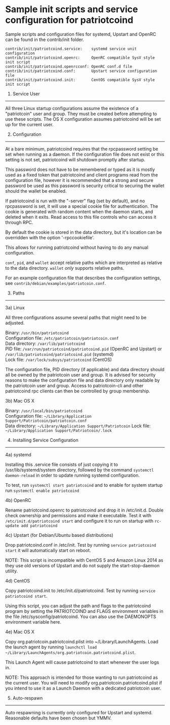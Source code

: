 Sample init scripts and service configuration for patriotcoind
==========================================================

Sample scripts and configuration files for systemd, Upstart and OpenRC
can be found in the contrib/init folder.

    contrib/init/patriotcoind.service:    systemd service unit configuration
    contrib/init/patriotcoind.openrc:     OpenRC compatible SysV style init script
    contrib/init/patriotcoind.openrcconf: OpenRC conf.d file
    contrib/init/patriotcoind.conf:       Upstart service configuration file
    contrib/init/patriotcoind.init:       CentOS compatible SysV style init script

1. Service User
---------------------------------

All three Linux startup configurations assume the existence of a "patriotcoin" user
and group.  They must be created before attempting to use these scripts.
The OS X configuration assumes patriotcoind will be set up for the current user.

2. Configuration
---------------------------------

At a bare minimum, patriotcoind requires that the rpcpassword setting be set
when running as a daemon.  If the configuration file does not exist or this
setting is not set, patriotcoind will shutdown promptly after startup.

This password does not have to be remembered or typed as it is mostly used
as a fixed token that patriotcoind and client programs read from the configuration
file, however it is recommended that a strong and secure password be used
as this password is security critical to securing the wallet should the
wallet be enabled.

If patriotcoind is run with the "-server" flag (set by default), and no rpcpassword is set,
it will use a special cookie file for authentication. The cookie is generated with random
content when the daemon starts, and deleted when it exits. Read access to this file
controls who can access it through RPC.

By default the cookie is stored in the data directory, but it's location can be overridden
with the option '-rpccookiefile'.

This allows for running patriotcoind without having to do any manual configuration.

`conf`, `pid`, and `wallet` accept relative paths which are interpreted as
relative to the data directory. `wallet` *only* supports relative paths.

For an example configuration file that describes the configuration settings,
see `contrib/debian/examples/patriotcoin.conf`.

3. Paths
---------------------------------

3a) Linux

All three configurations assume several paths that might need to be adjusted.

Binary:              `/usr/bin/patriotcoind`  
Configuration file:  `/etc/patriotcoin/patriotcoin.conf`  
Data directory:      `/var/lib/patriotcoind`  
PID file:            `/var/run/patriotcoind/patriotcoind.pid` (OpenRC and Upstart) or `/var/lib/patriotcoind/patriotcoind.pid` (systemd)  
Lock file:           `/var/lock/subsys/patriotcoind` (CentOS)  

The configuration file, PID directory (if applicable) and data directory
should all be owned by the patriotcoin user and group.  It is advised for security
reasons to make the configuration file and data directory only readable by the
patriotcoin user and group.  Access to patriotcoin-cli and other patriotcoind rpc clients
can then be controlled by group membership.

3b) Mac OS X

Binary:              `/usr/local/bin/patriotcoind`  
Configuration file:  `~/Library/Application Support/Patriotcoin/patriotcoin.conf`  
Data directory:      `~/Library/Application Support/Patriotcoin`
Lock file:           `~/Library/Application Support/Patriotcoin/.lock`

4. Installing Service Configuration
-----------------------------------

4a) systemd

Installing this .service file consists of just copying it to
/usr/lib/systemd/system directory, followed by the command
`systemctl daemon-reload` in order to update running systemd configuration.

To test, run `systemctl start patriotcoind` and to enable for system startup run
`systemctl enable patriotcoind`

4b) OpenRC

Rename patriotcoind.openrc to patriotcoind and drop it in /etc/init.d.  Double
check ownership and permissions and make it executable.  Test it with
`/etc/init.d/patriotcoind start` and configure it to run on startup with
`rc-update add patriotcoind`

4c) Upstart (for Debian/Ubuntu based distributions)

Drop patriotcoind.conf in /etc/init.  Test by running `service patriotcoind start`
it will automatically start on reboot.

NOTE: This script is incompatible with CentOS 5 and Amazon Linux 2014 as they
use old versions of Upstart and do not supply the start-stop-daemon utility.

4d) CentOS

Copy patriotcoind.init to /etc/init.d/patriotcoind. Test by running `service patriotcoind start`.

Using this script, you can adjust the path and flags to the patriotcoind program by
setting the PATRIOTCOIND and FLAGS environment variables in the file
/etc/sysconfig/patriotcoind. You can also use the DAEMONOPTS environment variable here.

4e) Mac OS X

Copy org.patriotcoin.patriotcoind.plist into ~/Library/LaunchAgents. Load the launch agent by
running `launchctl load ~/Library/LaunchAgents/org.patriotcoin.patriotcoind.plist`.

This Launch Agent will cause patriotcoind to start whenever the user logs in.

NOTE: This approach is intended for those wanting to run patriotcoind as the current user.
You will need to modify org.patriotcoin.patriotcoind.plist if you intend to use it as a
Launch Daemon with a dedicated patriotcoin user.

5. Auto-respawn
-----------------------------------

Auto respawning is currently only configured for Upstart and systemd.
Reasonable defaults have been chosen but YMMV.
